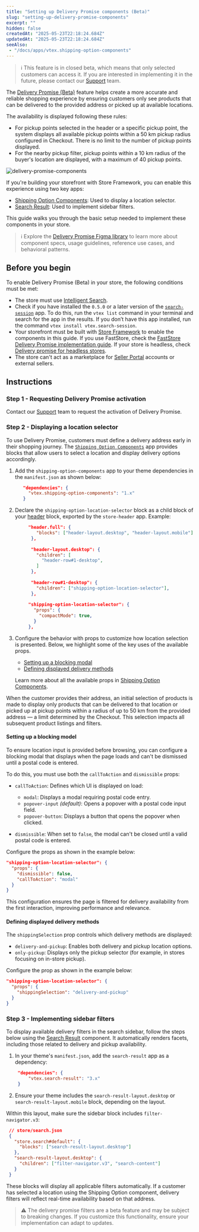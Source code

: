 ```yaml
---
title: "Setting up Delivery Promise components (Beta)"
slug: "setting-up-delivery-promise-components"
excerpt: ""
hidden: false
createdAt: "2025-05-23T22:18:24.684Z"
updatedAt: "2025-05-23T22:18:24.684Z"
seeAlso:
 - "/docs/apps/vtex.shipping-option-components"
---
```


>ℹ️ This feature is in closed beta, which means that only selected customers can access it. If you are interested in implementing it in the future, please contact our [Support](https://support.vtex.com/hc/en-us) team.

The [Delivery Promise (Beta)](https://help.vtex.com/en/tutorial/delivery-promise-beta--p9EJH9GgxL0JceA6dBswd) feature helps create a more accurate and reliable shopping experience by ensuring customers only see products that can be delivered to the provided address or picked up at available locations.

The availability is displayed following these rules:

* For pickup points selected in the header or a specific pickup point, the system displays all available pickup points within a 50 km pickup radius configured in Checkout. There is no limit to the number of pickup points displayed.
* For the nearby pickup filter, pickup points within a 10 km radius of the buyer's location are displayed, with a maximum of 40 pickup points.

![delivery-promise-components](https://cdn.jsdelivr.net/gh/vtexdocs/dev-portal-content@main/images/delivery-promise-component.gif)

If you're building your storefront with Store Framework, you can enable this experience using two key apps:

* [Shipping Option Components](https://developers.vtex.com/docs/apps/vtex.shipping-option-components): Used to display a location selector.
* [Search Result](https://developers.vtex.com/docs/apps/vtex.search-result): Used to implement sidebar filters.

This guide walks you through the basic setup needed to implement these components in your store.

>ℹ️ Explore the [Delivery Promise Figma library](https://www.figma.com/design/PDiXfXZOhcUrUQudSa56fz/-Public--Delivery-Promise?node-id=8001-14744&t=JbrAHcrHvPRLKhuJ-0) to learn more about component specs, usage guidelines, reference use cases, and behavioral patterns.

## Before you begin

To enable Delivery Promise (Beta) in your store, the following conditions must be met:

* The store must use [Intelligent Search](https://help.vtex.com/en/tracks/vtex-intelligent-search--19wrbB7nEQcmwzDPl1l4Cb/3qgT47zY08biLP3d5os3DG).
* Check if you have installed the `0.5.0` or a later version of the [`search-session`](https://developers.vtex.com/docs/apps/vtex.search-session) app. To do this, run the `vtex list` command in your terminal and search for the app in the results. If you don’t have this app installed, run the command `vtex install vtex.search-session`.
* Your storefront must be built with [Store Framework](https://help.vtex.com/en/tracks/vtex-store-overview--eSDNk26pdvemF3XKM0nK9/67SCtUreXxKYWhZh8n0zvZ#store-framework) to enable the components in this guide. If you use FastStore, check the [FastStore Delivery Promise implementation guide](https://developers.vtex.com/docs/guides/faststore/delivery-promise-implementation). If your store is headless, check [Delivery promise for headless stores](https://developers.vtex.com/docs/guides/delivery-promise-for-headless-stores).
* The store can't act as a marketplace for [Seller Portal](https://help.vtex.com/en/tracks/vtex-store-overview--eSDNk26pdvemF3XKM0nK9/4yPqZQyj0t675QpcG7H6yl#vtex-account-types) accounts or external sellers.

## Instructions

### Step 1 - Requesting Delivery Promise activation

Contact our [Support](https://support.vtex.com/hc/en-us) team to request the activation of Delivery Promise.

### Step 2 - Displaying a location selector

To use Delivery Promise, customers must define a delivery address early in their shopping journey. The [`Shipping Option Components`](https://developers.vtex.com/docs/apps/vtex.shipping-option-components) app provides blocks that allow users to select a location and display delivery options accordingly.

1. Add the `shipping-option-components` app to your theme dependencies in the `manifest.json` as shown below:

   ```json
      "dependencies": {
        "vtex.shipping-option-components": "1.x"
      }
   ```

2. Declare the `shipping-option-location-selector` block as a child block of your [header](https://developers.vtex.com/docs/apps/vtex.store-header) block, exported by the `store-header` app. Example:

   ```json mark=15:17
        "header.full": {
           "blocks": ["header-layout.desktop", "header-layout.mobile"]
         },
        
         "header-layout.desktop": {
           "children": [
             "header-row#1-desktop",
           ]
         },
        
         "header-row#1-desktop": {
           "children": ["shipping-option-location-selector"],
         },
        
        "shipping-option-location-selector": {
          "props": {
            "compactMode": true,
          }
        },
   ```

3. Configure the behavior with props to customize how location selection is presented. Below, we highlight some of the key uses of the available props.
 
   * [Setting up a blocking modal](#setting-up-a-blocking-modal)
   * [Defining displayed delivery methods](#defining-displayed-delivery-methods)

   Learn more about all the available props in [Shipping Option Components](https://developers.vtex.com/docs/apps/vtex.shipping-option-components).

When the customer provides their address, an initial selection of products is made to display only products that can be delivered to that location or picked up at pickup points within a radius of up to 50 km from the provided address — a limit determined by the Checkout. This selection impacts all subsequent product listings and filters.

#### Setting up a blocking model

To ensure location input is provided before browsing, you can configure a blocking modal that displays when the page loads and can't be dismissed until a postal code is entered.

To do this, you must use both the `callToAction` and `dismissible` props:

* `callToAction`: Defines which UI is displayed on load:
 
  * `modal`: Displays a modal requiring postal code entry.
  * `popover-input` *(default)*: Opens a popover with a postal code input field.
  * `popover-button`: Displays a button that opens the popover when clicked.
* `dismissible`: When set to `false`, the modal can't be closed until a valid postal code is entered.

Configure the props as shown in the example below:

```json
"shipping-option-location-selector": {
  "props": {
    "dismissible": false,
    "callToAction": "modal"
  }
}
```

This configuration ensures the page is filtered for delivery availability from the first interaction, improving performance and relevance.

#### Defining displayed delivery methods

The `shippingSelection` prop controls which delivery methods are displayed:

* `delivery-and-pickup`: Enables both delivery and pickup location options.
* `only-pickup`: Displays only the pickup selector (for example, in stores focusing on in-store pickup).

Configure the prop as shown in the example below:

```json
"shipping-option-location-selector": {
  "props": {
    "shippingSelection": "delivery-and-pickup"
  }
}
```

### Step 3 - Implementing sidebar filters

To display available delivery filters in the search sidebar, follow the steps below using the [Search Result](https://developers.vtex.com/docs/apps/vtex.search-result) component. It automatically renders facets, including those related to delivery and pickup availability.

1. In your theme's `manifest.json`, add the `search-result` app as a dependency:

   ```json
    "dependencies": {
        "vtex.search-result": "3.x"
    }
   ```

2. Ensure your theme includes the `search-result-layout.desktop` or `search-result-layout.mobile` block, depending on the layout.

Within this layout, make sure the sidebar block includes `filter-navigator.v3`:

   ```json
    // store/search.json
    {
      "store.search#default": {
        "blocks": ["search-result-layout.desktop"]
      },
      "search-result-layout.desktop": {
        "children": ["filter-navigator.v3", "search-content"]
      }
    }
   ```

These blocks will display all applicable filters automatically. If a customer has selected a location using the Shipping Option component, delivery filters will reflect real-time availability based on that address.

>⚠️ The delivery promise filters are a beta feature and may be subject to breaking changes. If you customize this functionality, ensure your implementation can adapt to updates.
